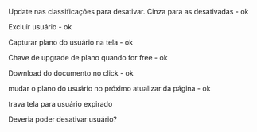 



Update nas classificações para desativar. Cinza para as desativadas - ok

Excluir usuário - ok


Capturar plano do usuário na tela - ok

Chave de upgrade de plano quando for free - ok

Download do documento no click - ok

mudar o plano do usuário no próximo atualizar da página - ok





trava tela para usuário expirado

Deveria poder desativar usuário?
